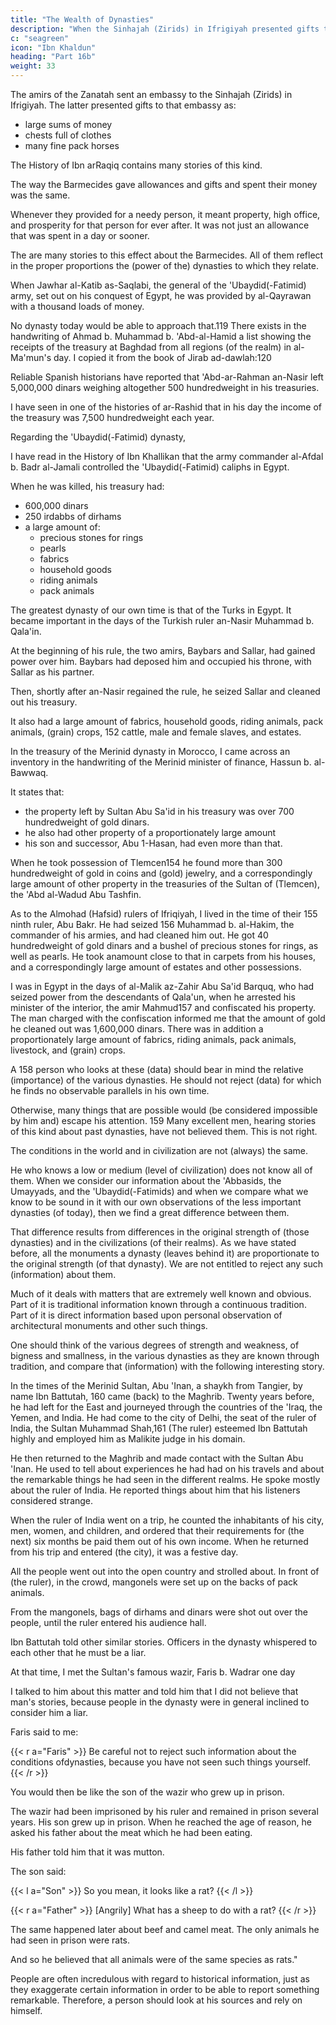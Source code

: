 ```yaml
---
title: "The Wealth of Dynasties"
description: "When the Sinhajah (Zirids) in Ifrigiyah presented gifts to an embassy sent them by the amirs of the Zanatah, they gave them large sums of money"
c: "seagreen"
icon: "Ibn Khaldun"
heading: "Part 16b"
weight: 33
---
```




The amirs of the Zanatah sent an embassy to the Sinhajah (Zirids) in Ifrigiyah. The latter presented gifts to that embassy as:
- large sums of money
- chests full of clothes
- many fine pack horses

The History of Ibn arRaqiq contains many stories of this kind. 

The way the Barmecides gave allowances and gifts and spent their money was the same. 

Whenever they provided for a needy person, it meant property, high office, and prosperity for that person for ever after. It was not just an allowance that was spent in a day or sooner. 

The are many stories to this effect about the Barmecides. All of them reflect in the proper proportions the (power of the) dynasties to which they relate.

When Jawhar al-Katib as-Saqlabi, the general of the 'Ubaydid(-Fatimid) army, set out on his conquest of Egypt, he was provided by al-Qayrawan with a thousand loads of money.

No dynasty today would be able to approach that.119 There exists in the handwriting of Ahmad b. Muhammad b. 'Abd-al-Hamid a list showing the receipts of the treasury at Baghdad from all regions (of the realm) in al-Ma'mun's day. I copied it from the book of Jirab ad-dawlah:120 

<!-- The Saw ad (Southern
Mesopotamia)
Crops= 27,780,000 dirhams 121
Different kinds of revenue:
122 14,800,000 dirhams
Najrani cloaks= 200
Sealing clay= 240 poundsKaskar 11,600,000 dirhams
Tigris counties 20,800,000 dirhams
Hulwan 4,800,000 dirhams
Al-Ahwaz 25,000 dirhams 123 Sugar= 30,000
pounds
Firs 27,000,000 dirhams
Rose water= 30,000 bottles
Black raisins= 20,000 pounds
Kirman 4,200,000 dirhams
Yemenite garments= 500
Dates= 20,000 pounds
Cumin seeds= 1,000 pounds 124
Mukrin 400,000 dirhams
Western India (Sind) and neighboring 11,500,000 dirhams
Territories
Indian aloe wood= 150 pounds
Sijistin
4,000,000 dirhams 125
Checkered 126 garments= 300
Sugar-candy= 127 20,000 pounds
Khurasan 28,000,000 dirhams
Silver ingots= 1,000
Pack animals= 4,000
Slaves= 1,000 head
Garments= 27,000
Myrobalan= 30,000 pounds
Jurjan 12,000,000 dirhams
Silk= 1,000 pieces 128
Qumis 1,500,000 dirhams Silver ingots= 1,000
Tabaristan, ar-Ruyan and Nihawand 6,300,000 dirhams
Tabaristan carpets= 600 pieces
Robes= 200
Garments= 500
Napkins= 300
Goblets= 300 130
129
ar-Rayy 12,000,000 dirhams
Honey= 20,000 pounds l31
Hamadhan 11,800,000 dirhams
Pomegranate marmalade= 1,000
pounds 132Honey= 12,000 pounds
The region between [I] 133 al-Basrah
and al-Kufah 10,700,000 dirhams
Masabadhin and ar-Ray-yan 134 4,000,000 dirhams
Shahrazur 6,000,000 dirhams 135
Mosul and environs 24,000,000 dirhams
White honey= 20,000 pounds
Azerbaijan 4,000,000 dirhams
The Jazirah and neighboring
Euphrates districts 34,000,000 dirhams
Karaj 136 300,000 dirhams
Jilan 5,000,000 dirhams
Slaves= 1,000 head 137
Honey= 12,000 bags
Falcons= 10
Robes= 20
Armenia 13,000,000 dirhams
Embroidered carpets= 20
Variegated cloth= 580 pounds 138
Salted Surmahi fish= 139
10,000 pounds
Herring= 140 10,000 pounds
Mules= 200 Falcons= 30
Qinnasrin 400,000 dinars 141
Raisins= 1,000 loads
Damuscus 420,000 dinars
Jordan 96,000 dinars
Palestine 310,000 dinars
Raisins= 300,000 pounds 142
Egypt 1,920,000 dinars
Barca (Barqah) 1,000,000 dirhams
Ifriqiyah 13,000,000 dirhams
Carpets= 120
Yemen 370,000 dinars, 143 excluding garments
Hija'z
300,000 dinars
(End of the list) -->

 

Reliable Spanish historians have reported that 'Abd-ar-Rahman an-Nasir left 5,000,000 dinars weighing altogether 500 hundredweight in his treasuries.

I have seen in one of the histories of ar-Rashid that in his day the income of the treasury was 7,500 hundredweight each year.

Regarding the 'Ubaydid(-Fatimid) dynasty, 

I have read in the History of Ibn Khallikan that the army commander al-Afdal b. Badr al-Jamali controlled the 'Ubaydid(-Fatimid) caliphs in Egypt.

When he was killed, his treasury had:
- 600,000 dinars
- 250 irdabbs of dirhams
- a large amount of:
  - precious stones for rings
  - pearls
  - fabrics
  - household goods
  - riding animals
  - pack animals

The greatest dynasty of our own time is that of the Turks in Egypt. It became important in the days of the Turkish ruler an-Nasir Muhammad b. Qala'in.

At the beginning of his rule, the two amirs, Baybars and Sallar, had gained power over him. Baybars had deposed him and occupied his throne, with Sallar as his partner. 

Then, shortly after an-Nasir regained the rule, he seized Sallar and cleaned out his treasury.

<!-- I have come across the inventory of that treasury and quote from it:
41/ 2 pounds
Yellow hyacinths 149 and rubies 150
19 pounds
Emeralds
Diamonds and cat's-eyes for rings 900 large pieces
Assorted ring-stones 2 pounds
Round pearls, weighing from one mithqal
(1 1 / 2 dirhams) to one dirham 151 1,150 pieces
Coined gold 1,400,000 dinars
A pool full of pure gold
Purses full of gold, discovered between
two walls. It is not known how many
there were.
Dirhams 2,071,000
Jewelry 4 hundredweight -->

It also had a large amount of fabrics, household goods, riding animals, pack animals, (grain) crops, 152 cattle, male and female slaves, and estates.

In the treasury of the Merinid dynasty in Morocco, I came across an inventory in the handwriting of the Merinid minister of finance, Hassun b. al-Bawwaq.

It states that:
- the property left by Sultan Abu Sa'id in his treasury was over 700 hundredweight of gold dinars. 
- he also had other property of a proportionately large amount
- his son and successor, Abu 1-Hasan, had even more than that. 

When he took possession of Tlemcen154 he found more than 300 hundredweight of gold in coins and (gold) jewelry, and a correspondingly large amount of other property in the treasuries of the Sultan of (Tlemcen), the 'Abd al-Wadud Abu Tashfin.

As to the Almohad (Hafsid) rulers of Ifriqiyah, I lived in the time of their 155 ninth ruler, Abu Bakr. He had seized 156 Muhammad b. al-Hakim, the commander of his armies, and had cleaned him out. He got 40 hundredweight of gold dinars and a bushel of precious stones for rings, as well as pearls. He took anamount close to that in carpets from his houses, and a correspondingly large amount of estates and other possessions.

I was in Egypt in the days of al-Malik az-Zahir Abu Sa'id Barquq, who had seized power from the descendants of Qala'un, when he arrested his minister of the interior, the amir Mahmud157 and confiscated his property. The man charged with the confiscation informed me that the amount of gold he cleaned out was 1,600,000 dinars. There was in addition a proportionately large amount of fabrics, riding animals, pack animals, livestock, and (grain) crops.
 
A 158 person who looks at these (data) should bear in mind the relative (importance) of the various dynasties. He should not reject (data) for which he finds no observable parallels in his own time. 

Otherwise, many things that are possible would (be considered impossible by him and) escape his attention. 159 Many
excellent men, hearing stories of this kind about past dynasties, have not believed
them. This is not right. 

The conditions in the world and in civilization are not (always) the same. 

He who knows a low or medium (level of civilization) does not know all of them. When we consider our information about the 'Abbasids, the Umayyads, and the 'Ubaydid(-Fatimids) and when we compare what we know to be sound in it with our own observations of the less important dynasties (of today), then we find a great difference between them. 

That difference results from differences in the original strength of (those dynasties) and in the civilizations (of their realms). As we have stated before, all the monuments a dynasty (leaves behind it) are proportionate to the original strength (of that dynasty). We are not entitled to reject any such (information) about them. 

Much of it deals with matters that are extremely well known and obvious. Part of it is traditional information known through a continuous tradition. Part of it is direct information based upon personal observation of architectural monuments and other such things.

One should think of the various degrees of strength and weakness, of bigness and smallness, in the various dynasties as they are known through tradition, and compare that (information) with the following interesting story. 

In the times of the Merinid Sultan, Abu 'Inan, a shaykh from Tangier, by name Ibn Battutah, 160 came (back) to the Maghrib. Twenty years before, he had left for the East and journeyed through the countries of the 'Iraq, the Yemen, and India. He had come to the city of Delhi, the seat of the ruler of India, the Sultan Muhammad Shah,161 (The ruler) esteemed Ibn Battutah highly and employed him as Malikite judge in his domain.

He then returned to the Maghrib and made contact with the Sultan Abu 'Inan. He used to tell about experiences he had had on his travels and about the remarkable things he had seen in the different realms. He spoke mostly about the ruler of India.
He reported things about him that his listeners considered strange. 

When the ruler of India went on a trip, he counted the inhabitants of his city, men, women, and children, and ordered that their requirements for (the next) six months be paid them out of his own income. When he returned from his trip and entered (the city), it was a festive day. 

All the people went out into the open country and strolled about. In front of (the ruler), in the crowd, mangonels were set up on the backs of pack animals.

From the mangonels, bags of dirhams and dinars were shot out over the people, until the ruler entered his audience hall.

Ibn Battutah told other similar stories. Officers in the dynasty whispered to each other that he must be a liar.

At that time, I met the Sultan's famous wazir, Faris b. Wadrar one day

I talked to him about this matter and told him that I did not believe that man's stories, because people in the dynasty were in general inclined to consider him a liar. 

Faris said to me:

{{< r a="Faris" >}}
Be careful not to reject such information about the conditions ofdynasties, because you have not seen such things yourself.
{{< /r >}}


You would then be like the son of the wazir who grew up in prison.

The wazir had been imprisoned by his ruler and remained in prison several years.  His son grew up in prison. When he reached the age of reason, he asked his father about the meat which he had been eating. 

His father told him that it was mutton. 

The son said:

{{< l a="Son" >}}
So you mean, it looks like a rat?
{{< /l >}}

{{< r a="Father" >}}
[Angrily] What has a sheep to do with a rat?
{{< /r >}}

The same happened later about beef and camel meat. The only animals he had seen in prison were rats.

And so he believed that all animals were of the same species as rats."

People are often incredulous with regard to historical information, just as they exaggerate certain information in order to be able to report something remarkable. Therefore, a person should look at his sources and rely on himself.

 <!-- With a clear mind and straightforward, natural
(common sense) he should distinguish between the nature of the possible and the
impossible. Everything within the sphere of the possible should be accepted, and
everything outside it should be rejected. (In using the word "possible") we do not
have in mind "possible" in the absolute sense of what is intellectually possible. That
covers a very wide range, so that it cannot be used to determine what is possible in
actual fact. What we have in mind is the possibility inherent in the matter that
belongs to a given thing. When we study the origin of a thing, its genus, (specific)
difference,165 size, and strength, we can draw conclusions as to (the possibility or
impossibility) of the data (reported in connection with it). We adjudge to be
impossible everything outside the sphere of (the possible, in this sense).
"Say= God, give me more knowledge." 166 -->

